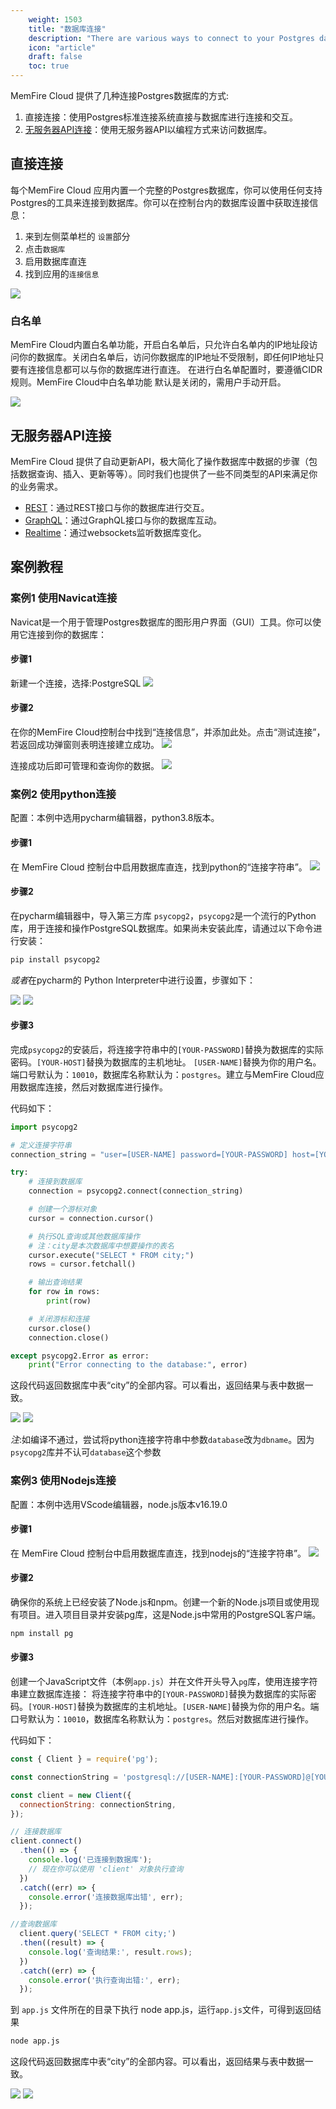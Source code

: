 ```yaml
---
    weight: 1503
    title: "数据库连接"
    description: "There are various ways to connect to your Postgres database."
    icon: "article"
    draft: false
    toc: true
---
```



MemFire Cloud 提供了几种连接Postgres数据库的方式:
1. 直接连接：使用Postgres标准连接系统直接与数据库进行连接和交互。
2. [无服务器API连接](/docs/app/api/api)：使用无服务器API以编程方式来访问数据库。




## 直接连接
每个MemFire Cloud 应用内置一个完整的Postgres数据库，你可以使用任何支持Postgres的工具来连接到数据库。你可以在控制台内的数据库设置中获取连接信息：

1. 来到左侧菜单栏的 `设置`部分
2. 点击`数据库`
3. 启用数据库直连
4. 找到应用的`连接信息`

<img src="../../img/guides/database/数据库连接-步骤.png">


### 白名单
MemFire Cloud内置白名单功能，开启白名单后，只允许白名单内的IP地址段访问你的数据库。关闭白名单后，访问你数据库的IP地址不受限制，即任何IP地址只要有连接信息都可以与你的数据库进行直连。
在进行白名单配置时，要遵循CIDR规则。MemFire Cloud中白名单功能 默认是关闭的，需用户手动开启。

<img src="../../img/guides/database/数据库连接-白名单.png">



## 无服务器API连接

MemFire Cloud 提供了自动更新API，极大简化了操作数据库中数据的步骤（包括数据查询、插入、更新等等）。同时我们也提供了一些不同类型的API来满足你的业务需求。
- [REST](/docs/app/api/api#rest-api-overview)：通过REST接口与你的数据库进行交互。
- [GraphQL](/docs/app/api/api#graphql-api-overview)：通过GraphQL接口与你的数据库互动。
- [Realtime](/docs/app/api/api#realtime-api)：通过websockets监听数据库变化。




## 案例教程
### 案例1 使用Navicat连接
Navicat是一个用于管理Postgres数据库的图形用户界面（GUI）工具。你可以使用它连接到你的数据库：

#### 步骤1
新建一个连接，选择:PostgreSQL
<img src="../../img/guides/database/数据库连接-navicat1.png">

#### 步骤2
在你的MemFire Cloud控制台中找到“连接信息”，并添加此处。点击“测试连接”，若返回成功弹窗则表明连接建立成功。
<img src="../../img/guides/database/数据库连接-navicat2.png">


连接成功后即可管理和查询你的数据。
<img src="../../img/guides/database/数据库连接-navicat结果.png">

### 案例2 使用python连接

配置：本例中选用pycharm编辑器，python3.8版本。

#### 步骤1
在 MemFire Cloud 控制台中启用数据库直连，找到python的“连接字符串”。
<img src="../../img/guides/database/数据库连接-python.png">

#### 步骤2
在pycharm编辑器中，导入第三方库 `psycopg2`，`psycopg2`是一个流行的Python库，用于连接和操作PostgreSQL数据库。如果尚未安装此库，请通过以下命令进行安装：

```bash
pip install psycopg2
```

*或者*在pycharm的 Python Interpreter中进行设置，步骤如下：

<img src="../../img/guides/database/数据库连接-python库安装1.png">
<img src="../../img/guides/database/数据库连接-python库安装2.png">




#### 步骤3
完成`psycopg2`的安装后，将连接字符串中的`[YOUR-PASSWORD]`替换为数据库的实际密码。`[YOUR-HOST]`替换为数据库的主机地址。
`[USER-NAME]`替换为你的用户名。端口号默认为：`10010`，数据库名称默认为：`postgres`。建立与MemFire Cloud应用数据库连接，然后对数据库进行操作。

代码如下：


```python
import psycopg2

# 定义连接字符串
connection_string = "user=[USER-NAME] password=[YOUR-PASSWORD] host=[YOUR-HOST] port=5432 dbname=postgres"

try:
    # 连接到数据库
    connection = psycopg2.connect(connection_string)

    # 创建一个游标对象
    cursor = connection.cursor()

    # 执行SQL查询或其他数据库操作
    # 注：city是本次数据库中想要操作的表名
    cursor.execute("SELECT * FROM city;")
    rows = cursor.fetchall()

    # 输出查询结果
    for row in rows:
        print(row)

    # 关闭游标和连接
    cursor.close()
    connection.close()

except psycopg2.Error as error:
    print("Error connecting to the database:", error)
```

这段代码返回数据库中表“city”的全部内容。可以看出，返回结果与表中数据一致。

<img src="../../img/guides/database/数据库连接-python结果.png">
<img src="../../img/guides/database/数据库连接-本地表.png">

*注*:如编译不通过，尝试将python连接字符串中参数`database`改为`dbname`。因为`psycopg2`库并不认可`database`这个参数



### 案例3  使用Nodejs连接

配置：本例中选用VScode编辑器，node.js版本v16.19.0

#### 步骤1

在 MemFire Cloud 控制台中启用数据库直连，找到nodejs的“连接字符串”。
<img src="../../img/guides/database/数据库连接-nodejs.png">


#### 步骤2

确保你的系统上已经安装了Node.js和npm。创建一个新的Node.js项目或使用现有项目。进入项目目录并安装pg库，这是Node.js中常用的PostgreSQL客户端。
```bash
npm install pg
```

#### 步骤3

创建一个JavaScript文件（本例`app.js`）并在文件开头导入`pg`库，使用连接字符串建立数据库连接：
将连接字符串中的`[YOUR-PASSWORD]`替换为数据库的实际密码。`[YOUR-HOST]`替换为数据库的主机地址。`[USER-NAME]`替换为你的用户名。端口号默认为：`10010`，数据库名称默认为：`postgres`。然后对数据库进行操作。

代码如下：

```javascript
const { Client } = require('pg');

const connectionString = 'postgresql://[USER-NAME]:[YOUR-PASSWORD]@[YOUR-HOST]:5432/postgres';

const client = new Client({
  connectionString: connectionString,
});

// 连接数据库
client.connect()
  .then(() => {
    console.log('已连接到数据库');
    // 现在你可以使用 'client' 对象执行查询
  })
  .catch((err) => {
    console.error('连接数据库出错', err);
  });

//查询数据库
  client.query('SELECT * FROM city;')
  .then((result) => {
    console.log('查询结果:', result.rows);
  })
  .catch((err) => {
    console.error('执行查询出错:', err);
  });

```

到 `app.js` 文件所在的目录下执行 node app.js，运行`app.js`文件，可得到返回结果

```bash
node app.js
```
这段代码返回数据库中表“city”的全部内容。可以看出，返回结果与表中数据一致。

<img src="../../img/guides/database/数据库连接-nodejs结果.png">
<img src="../../img/guides/database/数据库连接-本地表.png">




